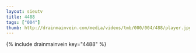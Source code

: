 ```yaml
--- 
layout: sieutv
title: 4488
tags: ["004"]
thumb: http://drainmainvein.com/media/videos/tmb/000/004/488/player.jpg
---
```

{% include drainmainvein key="4488" %} 
